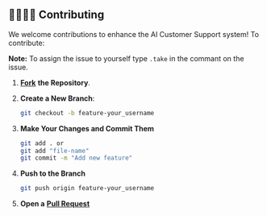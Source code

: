 ## 🫱🏼‍🫲🏻 Contributing

We welcome contributions to enhance the AI Customer Support system! To contribute:

**Note:** To assign the issue to yourself type `.take` in the commant on the issue.

1. **[Fork](https://github.com/Suraj-kumar00/DevOps/fork)** **the Repository**.

2. **Create a New Branch**:

   ```bash
   git checkout -b feature-your_username

   ```

3. **Make Your Changes and Commit Them**

   ```bash
   git add . or
   git add "file-name"
   git commit -m "Add new feature"

   ```

4. **Push to the Branch**

   ```bash
   git push origin feature-your_username

   ```

5. **Open a** **[Pull Request](https://github.com/Suraj-kumar00/DevOps/pulls)**
